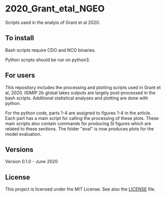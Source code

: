 # 2020_Grant_etal_NGEO

Scripts used in the analyis of Grant et al 2020.

## To install
Bash scripts require CDO and NCO binaries.

Python scripts should be run on python3.

## For users
This repository includes the processing and plotting scripts used in Grant et al, 2020. ISIMIP 2b global lakes outputs are largely post-processed in the bash scripts. Additional statistical analyses and plotting are done with python.

For the python code, parts 1-4 are assigned to figures 1-4 in the article. Each part has a main script for calling the processing of these plots. These main scripts also contain commands for producing SI figures which are related to these sections. The folder "eval" is now produces plots for the model evaluation.

## Versions
Version 0.1.0 - June 2020  


## License
This project is licensed under the MIT License. See also the [LICENSE](https://github.com/VUB-HYDR/2020_Grant_etal_NGEO/blob/master/LICENSE.md) file.
